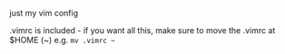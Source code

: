 just my vim config

.vimrc is included - if you want all this, make sure to move the .vimrc at $HOME (~) e.g. `mv .vimrc ~`
